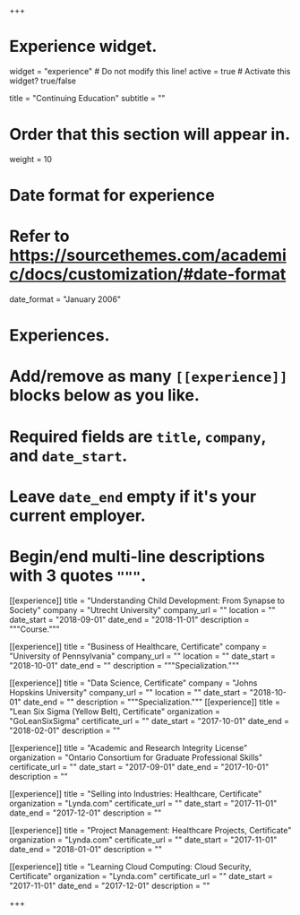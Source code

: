 +++
# Experience widget.
widget = "experience"  # Do not modify this line!
active = true  # Activate this widget? true/false

title = "Continuing Education"
subtitle = ""

# Order that this section will appear in.
weight = 10

# Date format for experience
#   Refer to https://sourcethemes.com/academic/docs/customization/#date-format
date_format = "January 2006"

# Experiences.
#   Add/remove as many `[[experience]]` blocks below as you like.
#   Required fields are `title`, `company`, and `date_start`.
#   Leave `date_end` empty if it's your current employer.
#   Begin/end multi-line descriptions with 3 quotes `"""`.
[[experience]]
  title = "Understanding Child Development: From Synapse to Society"
  company = "Utrecht University"
  company_url = ""
  location = ""
  date_start = "2018-09-01"
  date_end = "2018-11-01"
  description = """Course."""

[[experience]]
  title = "Business of Healthcare, Certificate"
  company = "University of Pennsylvania"
  company_url = ""
  location = ""
  date_start = "2018-10-01"
  date_end = ""
  description = """Specialization."""

[[experience]]
  title = "Data Science, Certificate"
  company = "Johns Hopskins University"
  company_url = ""
  location = ""
  date_start = "2018-10-01"
  date_end = ""
  description = """Specialization."""
[[experience]]
  title = "Lean Six Sigma (Yellow Belt), Certificate"
  organization = "GoLeanSixSigma"
  certificate_url = ""
  date_start = "2017-10-01"
  date_end = "2018-02-01"
  description = ""
  
[[experience]]
  title = "Academic and Research Integrity License"
  organization = "Ontario Consortium for Graduate Professional Skills"
  certificate_url = ""
  date_start = "2017-09-01"
  date_end = "2017-10-01"
  description = ""
  
[[experience]]
  title = "Selling into Industries: Healthcare, Certificate"
  organization = "Lynda.com"
  certificate_url = ""
  date_start = "2017-11-01"
  date_end = "2017-12-01"
  description = ""
  
[[experience]]
  title = "Project Management: Healthcare Projects, Certificate"
  organization = "Lynda.com"
  certificate_url = ""
  date_start = "2017-11-01"
  date_end = "2018-01-01"
  description = ""
  
[[experience]]
  title = "Learning Cloud Computing: Cloud Security, Certificate"
  organization = "Lynda.com"
  certificate_url = ""
  date_start = "2017-11-01"
  date_end = "2017-12-01"
  description = ""

+++
